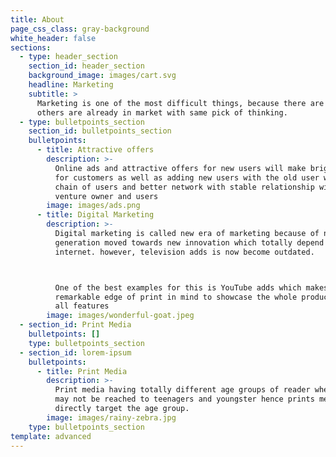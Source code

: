 ```yaml
---
title: About
page_css_class: gray-background
white_header: false
sections:
  - type: header_section
    section_id: header_section
    background_image: images/cart.svg
    headline: Marketing
    subtitle: >
      Marketing is one of the most difficult things, because there are many
      others are already in market with same pick of thinking.
  - type: bulletpoints_section
    section_id: bulletpoints_section
    bulletpoints:
      - title: Attractive offers
        description: >-
          Online ads and attractive offers for new users will make bright light
          for customers as well as adding new users with the old user will make
          chain of users and better network with stable relationship with the
          venture owner and users
        image: images/ads.png
      - title: Digital Marketing
        description: >-
          Digital marketing is called new era of marketing because of new
          generation moved towards new innovation which totally depend on
          internet. however, television adds is now become outdated. 



          One of the best examples for this is YouTube adds which makes a
          remarkable edge of print in mind to showcase the whole product as well
          all features
        image: images/wonderful-goat.jpeg
  - section_id: Print Media
    bulletpoints: []
    type: bulletpoints_section
  - section_id: lorem-ipsum
    bulletpoints:
      - title: Print Media
        description: >-
          Print media having totally different age groups of reader where there
          may not be reached to teenagers and youngster hence prints media
          directly target the age group.
        image: images/rainy-zebra.jpg
    type: bulletpoints_section
template: advanced
---
```


